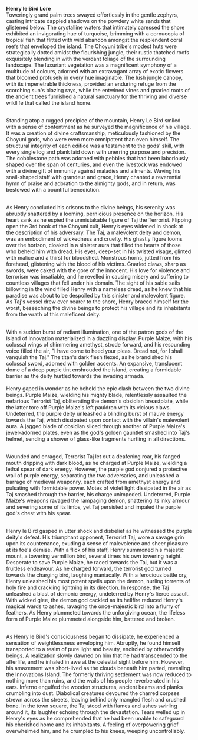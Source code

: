 **Henry le Bird Lore**<br>
Toweringly grand palm trees swayed effortlessly in the gentle zephyrs, casting intricate dappled shadows on the powdery white sands that glistened below. The crystalline waters that intimately caressed the shore exhibited an invigorating hue of turquoise, brimming with a cornucopia of tropical fish that flitted with wild abandon amongst the resplendent coral reefs that enveloped the island. The Choyuni tribe's modest huts were strategically dotted amidst the flourishing jungle, their rustic thatched roofs exquisitely blending in with the verdant foliage of the surrounding landscape. The luxuriant vegetation was a magnificent symphony of a multitude of colours, adorned with an extravagant array of exotic flowers that bloomed profusely in every hue imaginable. The lush jungle canopy, with its impenetrable thickness, provided an enduring refuge from the scorching sun's blazing rays, while the entwined vines and gnarled roots of the ancient trees furnished a natural sanctuary for the thriving and diverse wildlife that called the island home. <br><br>

Standing atop a rugged precipice of the mountain, Henry Le Bird smiled with a sense of contentment as he surveyed the magnificence of his village. It was a creation of divine craftsmanship, meticulously fashioned by the Choyuni gods, who were even more omnipotent than even himself. The structural integrity of each edifice was a testament to the gods' skill, with every single log and plank laid down with unerring purpose and precision. The cobblestone path was adorned with pebbles that had been laboriously shaped over the span of centuries, and even the livestock was endowed with a divine gift of immunity against maladies and ailments. Waving his snail-shaped staff with grandeur and grace, Henry chanted a reverential hymn of praise and adoration to the almighty gods, and in return, was bestowed with a bountiful benediction. <br><br>

As Henry concluded his orisons to the divine beings, his serenity was abruptly shattered by a looming, pernicious presence on the horizon. His heart sank as he espied the unmistakable figure of Taj the Terrorist. Flipping open the 3rd book of the Choyuni cult, Henry’s eyes widened in shock at the description of his adversary. The Taj, a malevolent deity and demon, was an embodiment of wickedness and cruelty. His ghastly figure looms over the horizon, cloaked in a sinister aura that filled the hearts of those who beheld him with dread. His eyes, deep-set in his twisted visage, glinted with malice and a thirst for bloodshed. Monstrous horns, jutted from his forehead, glistening with the blood of his victims. Gnarled claws, sharp as swords, were caked with the gore of the innocent. His love for violence and terrorism was insatiable, and he revelled in causing misery and suffering to countless villages that fell under his domain. The sight of his sable sails billowing in the wind filled Henry with a nameless dread, as he knew that his paradise was about to be despoiled by this sinister and malevolent figure. As Taj's vessel drew ever nearer to the shore, Henry braced himself for the worst, beseeching the divine beings to protect his village and its inhabitants from the wrath of this maleficent deity. <br><br>

With a sudden burst of radiant illumination, one of the patron gods of the Island of Innovation materialized in a dazzling display. Purple Maize, with his colossal wings of shimmering amethyst, strode forward, and his resounding voice filled the air, "I have come to heed your pleas. Dread not, for I shall vanquish the Taj." The titan's dark flesh flexed, as he brandished his colossal sword, adorned with golden accents. An expansive, translucent dome of a deep purple tint enshrouded the island, creating a formidable barrier as the deity hurtled towards the invading armada. <br><br>
Henry gaped in wonder as he beheld the epic clash between the two divine beings. Purple Maize, wielding his mighty blade, relentlessly assaulted the nefarious Terrorist Taj, obliterating the demon's obsidian breastplate, while the latter tore off Purple Maize's left pauldron with its vicious claws. Undeterred, the purple deity unleashed a blinding burst of mauve energy towards the Taj, which dissipated upon contact with the villain's malevolent aura. A jagged blade of obsidian sliced through another of Purple Maize's jewel-adorned plates, even as the god's golden gauntlet smashed into Taj's helmet, sending a shower of glass-like fragments hurtling in all directions. <br><br>

Wounded and enraged, Terrorist Taj let out a deafening roar, his fanged mouth dripping with dark blood, as he charged at Purple Maize, wielding a lethal spear of dark energy. However, the purple god conjured a protective wall of purple energy, separating the two adversaries, and unleashed a barrage of medieval weaponry, each crafted from amethyst energy and pulsating with formidable power. Motes of violet light dissipated in the air as Taj smashed through the barrier, his charge unimpeded. Undeterred, Purple Maize's weapons ravaged the rampaging demon, shattering its inky armour and severing some of its limbs, yet Taj persisted and impaled the purple god's chest with his spear. <br><br>

Henry le Bird gasped in utter shock and disbelief as he witnessed the purple deity's defeat. His triumphant opponent, Terrorist Taj, wore a savage grin upon its countenance, exuding a sense of malevolence and sheer pleasure at its foe's demise. With a flick of his staff, Henry summoned his majestic mount, a towering vermillion bird, several times his own towering height. Desperate to save Purple Maize, he raced towards the Taj, but it was a fruitless endeavour. As he charged forward, the terrorist god turned towards the charging bird, laughing maniacally. With a ferocious battle cry, Henry unleashed his most potent spells upon the demon, hurling torrents of holy fire and crackling lightning in its direction. In response, the Taj unleashed a blast of demonic energy, undeterred by Henry's fierce assault. With wicked glee, the demon god cackled as its hellfire reduced Henry's magical wards to ashes, ravaging the once-majestic bird into a flurry of feathers. As Henry plummeted towards the unforgiving ocean, the lifeless form of Purple Maize plummeted alongside him, battered and broken. <br><br>

As Henry le Bird's consciousness began to dissipate, he experienced a sensation of weightlessness enveloping him. Abruptly, he found himself transported to a realm of pure light and beauty, encircled by otherworldly beings. A realization slowly dawned on him that he had transcended to the afterlife, and he inhaled in awe at the celestial sight before him. However, his amazement was short-lived as the clouds beneath him parted, revealing the Innovations Island. The formerly thriving settlement was now reduced to nothing more than ruins, and the wails of his people reverberated in his ears. Inferno engulfed the wooden structures, ancient beams and planks crumbling into dust. Diabolical creatures devoured the charred corpses strewn across the streets, leaving behind only mangled flesh and crushed bone. In the town square, the Taj stood with flames and ashes swirling around it, its laughter echoing through the devastation. Tears welled up in Henry's eyes as he comprehended that he had been unable to safeguard his cherished home and its inhabitants. A feeling of overpowering grief overwhelmed him, and he crumpled to his knees, weeping uncontrollably. <br><br>
